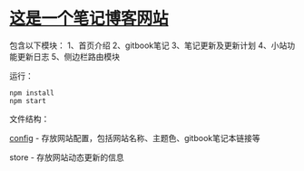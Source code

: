 # [这是一个笔记博客网站](https://notebook.huolong.tk)

包含以下模块：
1、首页介绍
2、gitbook笔记
3、笔记更新及更新计划
4、小站功能更新日志
5、侧边栏路由模块

运行：

```
npm install
npm start
```

文件结构：

[config](./config/readme.md) - 存放网站配置，包括网站名称、主题色、gitbook笔记本链接等

store - 存放网站动态更新的信息